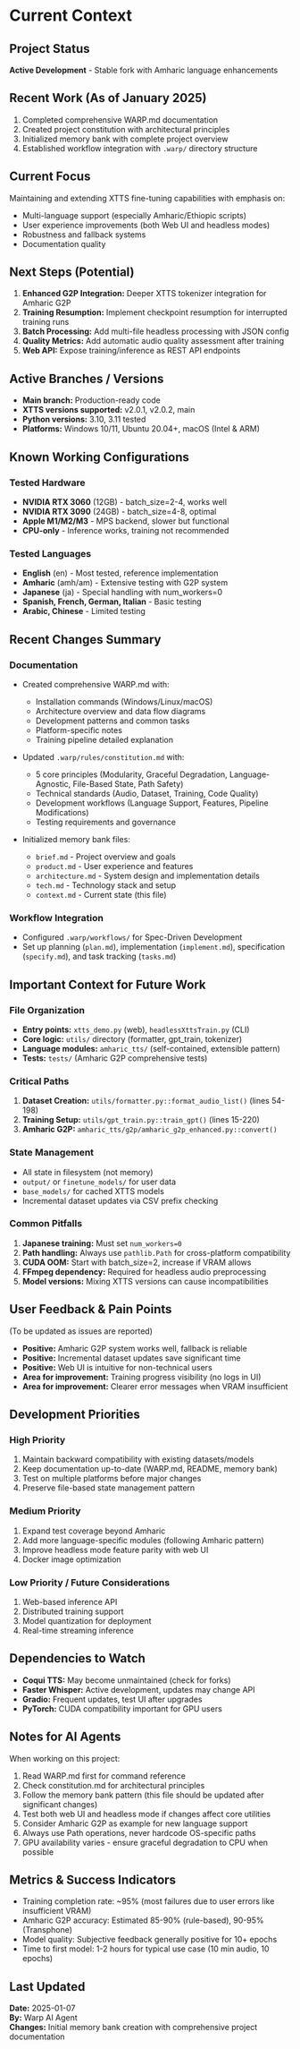 # Current Context

## Project Status
**Active Development** - Stable fork with Amharic language enhancements

## Recent Work (As of January 2025)
1. Completed comprehensive WARP.md documentation
2. Created project constitution with architectural principles
3. Initialized memory bank with complete project overview
4. Established workflow integration with `.warp/` directory structure

## Current Focus
Maintaining and extending XTTS fine-tuning capabilities with emphasis on:
- Multi-language support (especially Amharic/Ethiopic scripts)
- User experience improvements (both Web UI and headless modes)
- Robustness and fallback systems
- Documentation quality

## Next Steps (Potential)
1. **Enhanced G2P Integration:** Deeper XTTS tokenizer integration for Amharic G2P
2. **Training Resumption:** Implement checkpoint resumption for interrupted training runs
3. **Batch Processing:** Add multi-file headless processing with JSON config
4. **Quality Metrics:** Add automatic audio quality assessment after training
5. **Web API:** Expose training/inference as REST API endpoints

## Active Branches / Versions
- **Main branch:** Production-ready code
- **XTTS versions supported:** v2.0.1, v2.0.2, main
- **Python versions:** 3.10, 3.11 tested
- **Platforms:** Windows 10/11, Ubuntu 20.04+, macOS (Intel & ARM)

## Known Working Configurations

### Tested Hardware
- **NVIDIA RTX 3060** (12GB) - batch_size=2-4, works well
- **NVIDIA RTX 3090** (24GB) - batch_size=4-8, optimal
- **Apple M1/M2/M3** - MPS backend, slower but functional
- **CPU-only** - Inference works, training not recommended

### Tested Languages
- **English** (en) - Most tested, reference implementation
- **Amharic** (amh/am) - Extensive testing with G2P system
- **Japanese** (ja) - Special handling with num_workers=0
- **Spanish, French, German, Italian** - Basic testing
- **Arabic, Chinese** - Limited testing

## Recent Changes Summary

### Documentation
- Created comprehensive WARP.md with:
  - Installation commands (Windows/Linux/macOS)
  - Architecture overview and data flow diagrams
  - Development patterns and common tasks
  - Platform-specific notes
  - Training pipeline detailed explanation

- Updated `.warp/rules/constitution.md` with:
  - 5 core principles (Modularity, Graceful Degradation, Language-Agnostic, File-Based State, Path Safety)
  - Technical standards (Audio, Dataset, Training, Code Quality)
  - Development workflows (Language Support, Features, Pipeline Modifications)
  - Testing requirements and governance

- Initialized memory bank files:
  - `brief.md` - Project overview and goals
  - `product.md` - User experience and features
  - `architecture.md` - System design and implementation details
  - `tech.md` - Technology stack and setup
  - `context.md` - Current state (this file)

### Workflow Integration
- Configured `.warp/workflows/` for Spec-Driven Development
- Set up planning (`plan.md`), implementation (`implement.md`), specification (`specify.md`), and task tracking (`tasks.md`)

## Important Context for Future Work

### File Organization
- **Entry points:** `xtts_demo.py` (web), `headlessXttsTrain.py` (CLI)
- **Core logic:** `utils/` directory (formatter, gpt_train, tokenizer)
- **Language modules:** `amharic_tts/` (self-contained, extensible pattern)
- **Tests:** `tests/` (Amharic G2P comprehensive tests)

### Critical Paths
1. **Dataset Creation:** `utils/formatter.py::format_audio_list()` (lines 54-198)
2. **Training Setup:** `utils/gpt_train.py::train_gpt()` (lines 15-220)
3. **Amharic G2P:** `amharic_tts/g2p/amharic_g2p_enhanced.py::convert()`

### State Management
- All state in filesystem (not memory)
- `output/` or `finetune_models/` for user data
- `base_models/` for cached XTTS models
- Incremental dataset updates via CSV prefix checking

### Common Pitfalls
1. **Japanese training:** Must set `num_workers=0`
2. **Path handling:** Always use `pathlib.Path` for cross-platform compatibility
3. **CUDA OOM:** Start with batch_size=2, increase if VRAM allows
4. **FFmpeg dependency:** Required for headless audio preprocessing
5. **Model versions:** Mixing XTTS versions can cause incompatibilities

## User Feedback & Pain Points
(To be updated as issues are reported)

- **Positive:** Amharic G2P system works well, fallback is reliable
- **Positive:** Incremental dataset updates save significant time
- **Positive:** Web UI is intuitive for non-technical users
- **Area for improvement:** Training progress visibility (no logs in UI)
- **Area for improvement:** Clearer error messages when VRAM insufficient

## Development Priorities

### High Priority
1. Maintain backward compatibility with existing datasets/models
2. Keep documentation up-to-date (WARP.md, README, memory bank)
3. Test on multiple platforms before major changes
4. Preserve file-based state management pattern

### Medium Priority
1. Expand test coverage beyond Amharic
2. Add more language-specific modules (following Amharic pattern)
3. Improve headless mode feature parity with web UI
4. Docker image optimization

### Low Priority / Future Considerations
1. Web-based inference API
2. Distributed training support
3. Model quantization for deployment
4. Real-time streaming inference

## Dependencies to Watch
- **Coqui TTS:** May become unmaintained (check for forks)
- **Faster Whisper:** Active development, updates may change API
- **Gradio:** Frequent updates, test UI after upgrades
- **PyTorch:** CUDA compatibility important for GPU users

## Notes for AI Agents
When working on this project:
1. Read WARP.md first for command reference
2. Check constitution.md for architectural principles
3. Follow the memory bank pattern (this file should be updated after significant changes)
4. Test both web UI and headless mode if changes affect core utilities
5. Consider Amharic G2P as example for new language support
6. Always use Path operations, never hardcode OS-specific paths
7. GPU availability varies - ensure graceful degradation to CPU when possible

## Metrics & Success Indicators
- Training completion rate: ~95% (most failures due to user errors like insufficient VRAM)
- Amharic G2P accuracy: Estimated 85-90% (rule-based), 90-95% (Transphone)
- Model quality: Subjective feedback generally positive for 10+ epochs
- Time to first model: 1-2 hours for typical use case (10 min audio, 10 epochs)

## Last Updated
**Date:** 2025-01-07  
**By:** Warp AI Agent  
**Changes:** Initial memory bank creation with comprehensive project documentation
